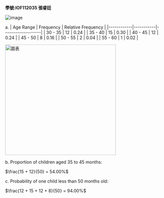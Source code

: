 **學號:IOF112035   張睿廷**

![image](https://github.com/user-attachments/assets/77c051ea-7c7f-4c5f-b87c-90e074753a6d)



a.
| Age Range  | Frequency | Relative Frequency |
|------------|-----------|-------------------|
|   30 - 35  |     12    |       0.24        |
|   35 - 40  |     15    |       0.30        |
|   40 - 45  |     12    |       0.24        |
|   45 - 50  |     8     |       0.16        |
|   50 - 55  |     2     |       0.04        |
|   55 - 60  |     1     |       0.02        |


<img width="358" alt="圖表" src="https://github.com/user-attachments/assets/63306852-3c1a-4e99-be79-089060772fbe">

b. Proportion of children aged 35 to 45 months:

$\frac{15 + 12}{50} = 54.00%$

c. Probability of one child less than 50 months old:

$\frac{12 + 15 + 12 + 8}{50} = 94.00%$

